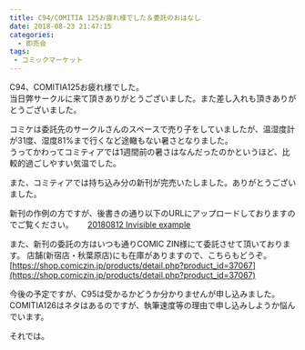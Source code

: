 ```yaml
---
title: C94/COMITIA 125お疲れ様でした＆委託のおはなし
date: 2018-08-23 21:47:15
categories:
  - 即売会
tags:
 - コミックマーケット
---
```


C94、COMITIA125お疲れ様でした。  
当日弊サークルに来て頂きありがとうございました。また差し入れも頂きありがとうございました。

コミケは委託先のサークルさんのスペースで売り子をしていましたが、温湿度計が31度、湿度81%まで行くなど途轍もない暑さとなりました。  
うってかわってコミティアでは1週間前の暑さはなんだったのかというほど、比較的過ごしやすい気温でした。  


また、コミティアでは持ち込み分の新刊が完売いたしました。ありがとうございました。  

新刊の作例の方ですが、後書きの通り以下のURLにアップロードしておりますのでご覧ください。　　
[20180812 Invisible example](https://www.flickr.com/photos/tumayouzi/albums/72157699235138004)  


また、新刊の委託の方はいつも通りCOMIC ZIN様にて委託させて頂いております。 
店舗(新宿店・秋葉原店)にも在庫がありますので、こちらもどうぞ。
[https://shop.comiczin.jp/products/detail.php?product_id=37067](https://shop.comiczin.jp/products/detail.php?product_id=37067)

今後の予定ですが、C95は受かるかどうか分かりませんが申し込みました。  
COMITIA126はネタはあるのですが、執筆速度等の理由で申し込みしようか悩んでいます。  

それでは。
